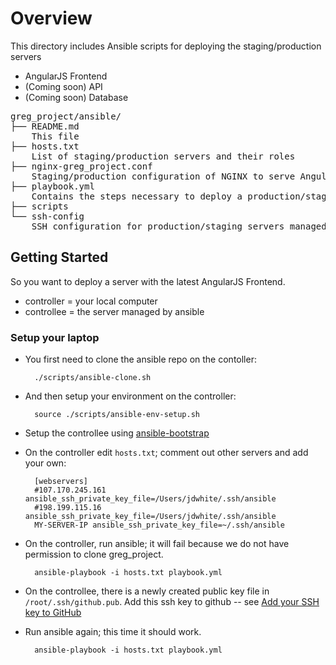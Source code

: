 # Overview

This directory includes Ansible scripts for deploying the staging/production servers

- AngularJS Frontend
- (Coming soon) API
- (Coming soon) Database

<pre>
greg_project/ansible/
├── README.md
    This file
├── hosts.txt
    List of staging/production servers and their roles
├── nginx-greg_project.conf
    Staging/production configuration of NGINX to serve AngularJS resources (NGINX replaces apache)
├── playbook.yml
    Contains the steps necessary to deploy a production/staging server, given that bootstraping is complete.
├── scripts
└── ssh-config
    SSH configuration for production/staging servers managed by ansible
</pre>

## Getting Started

So you want to deploy a server with the latest AngularJS Frontend.

- controller = your local computer
- controllee = the server managed by ansible

### Setup your laptop
- You first need to clone the ansible repo on the contoller:

        ./scripts/ansible-clone.sh

- And then setup your environment on the controller:
     
        source ./scripts/ansible-env-setup.sh

- Setup the controllee using [ansible-bootstrap](https://github.com/jdeveloperw/ansible-bootstrap)

- On the controller edit `hosts.txt`; comment out other servers and add your own:

        [webservers]
        #107.170.245.161 ansible_ssh_private_key_file=/Users/jdwhite/.ssh/ansible
        #198.199.115.16  ansible_ssh_private_key_file=/Users/jdwhite/.ssh/ansible
        MY-SERVER-IP ansible_ssh_private_key_file=~/.ssh/ansible

- On the controller, run ansible; it will fail because we do not have permission to clone greg_project.

        ansible-playbook -i hosts.txt playbook.yml

- On the controllee, there is a newly created public key file in `/root/.ssh/github.pub`.
  Add this ssh key to github -- see [Add your SSH key to GitHub](https://help.github.com/articles/generating-ssh-keys)

- Run ansible again; this time it should work.

        ansible-playbook -i hosts.txt playbook.yml
